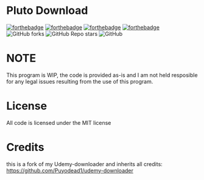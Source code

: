 # Pluto Download

[![forthebadge](https://forthebadge.com/images/badges/built-with-love.svg)](https://forthebadge.com)
[![forthebadge](https://forthebadge.com/images/badges/designed-in-ms-paint.svg)](https://forthebadge.com)
[![forthebadge](https://forthebadge.com/images/badges/made-with-python.svg)](https://forthebadge.com)
[![forthebadge](https://forthebadge.com/images/badges/approved-by-george-costanza.svg)](https://forthebadge.com)
![GitHub forks](https://img.shields.io/github/forks/Puyodead1/pluto-downloader?style=for-the-badge)
![GitHub Repo stars](https://img.shields.io/github/stars/Puyodead1/pluto-downloader?style=for-the-badge)
![GitHub](https://img.shields.io/github/license/Puyodead1/pluto-downloader?style=for-the-badge)

# NOTE

This program is WIP, the code is provided as-is and I am not held resposible for any legal issues resulting from the use of this program.
# License

All code is licensed under the MIT license

# Credits
this is a fork of my Udemy-downloader and inherits all credits: https://github.com/Puyodead1/udemy-downloader
